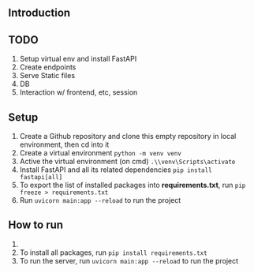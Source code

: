 ## Introduction

## TODO
1. Setup virtual env and install FastAPI
2. Create endpoints
3. Serve Static files
4. DB
5. Interaction w/ frontend, etc, session


## Setup
1. Create a Github repository and clone this empty repository in local environment, then cd into it
2. Create a virtual environment 
    `python -m venv venv`
3. Active the virtual environment (on cmd)
    `.\\venv\Scripts\activate`
4. Install FastAPI and all its related dependencies 
    `pip install fastapi[all]`
5. To export the list of installed packages into **requirements.txt**, run
    `pip freeze > requirements.txt`
6. Run `uvicorn main:app --reload` to run the project

## How to run
1. 
2. To install all packages, run `pip install requirements.txt`
3. To run the server, run `uvicorn main:app --reload` to run the project